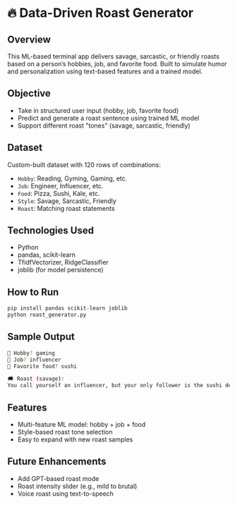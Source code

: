 # 🔥 Data-Driven Roast Generator

## Overview
This ML-based terminal app delivers savage, sarcastic, or friendly roasts based on a person’s hobbies, job, and favorite food. Built to simulate humor and personalization using text-based features and a trained model.

## Objective
- Take in structured user input (hobby, job, favorite food)
- Predict and generate a roast sentence using trained ML model
- Support different roast "tones" (savage, sarcastic, friendly)

## Dataset
Custom-built dataset with 120 rows of combinations:
- `Hobby`: Reading, Gyming, Gaming, etc.
- `Job`: Engineer, Influencer, etc.
- `Food`: Pizza, Sushi, Kale, etc.
- `Style`: Savage, Sarcastic, Friendly
- `Roast`: Matching roast statements

## Technologies Used
- Python
- pandas, scikit-learn
- TfidfVectorizer, RidgeClassifier
- joblib (for model persistence)

## How to Run
```bash
pip install pandas scikit-learn joblib
python roast_generator.py
```

## Sample Output
```bash
💬 Hobby? gaming
💼 Job? influencer
🍕 Favorite food? sushi

🗯️ Roast (savage):
You call yourself an influencer, but your only follower is the sushi delivery guy.
```

## Features
- Multi-feature ML model: hobby + job + food
- Style-based roast tone selection
- Easy to expand with new roast samples

## Future Enhancements
- Add GPT-based roast mode
- Roast intensity slider (e.g., mild to brutal)
- Voice roast using text-to-speech

